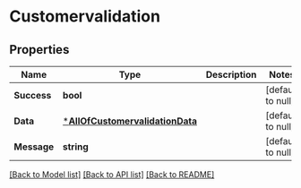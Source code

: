 # Customervalidation

## Properties
Name | Type | Description | Notes
------------ | ------------- | ------------- | -------------
**Success** | **bool** |  | [default to null]
**Data** | [***AllOfCustomervalidationData**](AllOfCustomervalidationData.md) |  | [default to null]
**Message** | **string** |  | [default to null]

[[Back to Model list]](../README.md#documentation-for-models) [[Back to API list]](../README.md#documentation-for-api-endpoints) [[Back to README]](../README.md)

